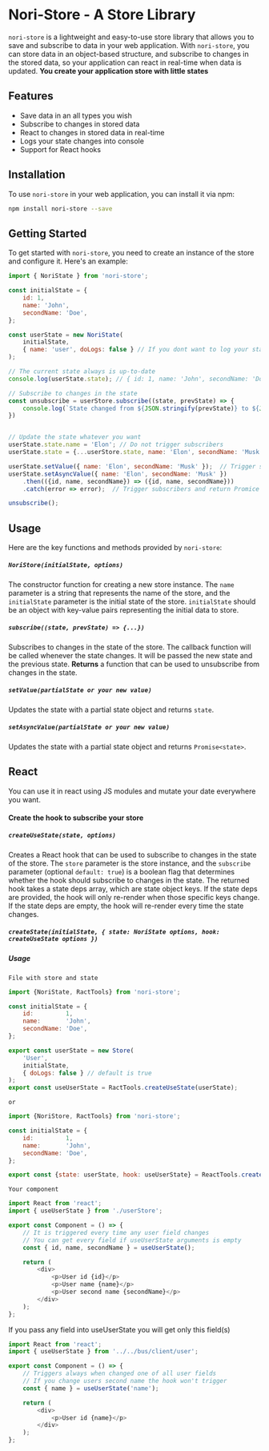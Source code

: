 # Nori-Store - A Store Library

`nori-store` is a lightweight and easy-to-use store library that allows you to save and subscribe to data in your web application. With `nori-store`, you can store data in an object-based structure, and subscribe to changes in the stored data, so your application can react in real-time when data is updated.
__You create your application store with little states__
## Features

- Save data in an all types you wish
- Subscribe to changes in stored data
- React to changes in stored data in real-time
- Logs your state changes into console
- Support for React hooks

## Installation

To use `nori-store` in your web application, you can install it via npm:
```sh
npm install nori-store --save
```

## Getting Started
To get started with `nori-store`, you need to create an instance of the store and configure it. Here's an example:

```javascript
import { NoriState } from 'nori-store';

const initialState = {
    id: 1,
    name: 'John',
    secondName: 'Doe',
};

const userState = new NoriState(
    initialState,
    { name: 'user', doLogs: false } // If you dont want to log your state changes
);

// The current state always is up-to-date
console.log(userState.state); // { id: 1, name: 'John', secondName: 'Doe' }

// Subscribe to changes in the state
const unsubscribe = userStore.subscribe((state, prevState) => {
    console.log(`State changed from ${JSON.stringify(prevState)} to ${JSON.stringify(state)}`);
})


// Update the state whatever you want
userState.state.name = 'Elon'; // Do not trigger subscribers
userState.state = {...userStore.state, name: 'Elon', secondName: 'Musk'}; // Trigger subscribers

userState.setValue({ name: 'Elon', secondName: 'Musk' });  // Trigger subscribers
userState.setAsyncValue({ name: 'Elon', secondName: 'Musk' })
    .then(({id, name, secondName}) => ({id, name, secondName}))
    .catch(error => error);  // Trigger subscribers and return Promice

unsubscribe();
```

## Usage

Here are the key functions and methods provided by `nori-store`:

##### `NoriStore(initialState, options)`
The constructor function for creating a new store instance. The `name` parameter is a string that represents the name of the store, and the `initialState` parameter is the initial state of the store. `initialState` should be an object with key-value pairs representing the initial data to store.

##### `subscribe((state, prevState) => {...})`
Subscribes to changes in the state of the store. The callback function will be called whenever the state changes. It will be passed the new state and the previous state.
**Returns** a function that can be used to unsubscribe from changes in the state.

##### `setValue(partialState or your new value)`
Updates the state with a partial state object and returns `state`.

##### `setAsyncValue(partialState or your new value)`
Updates the state with a partial state object and returns `Promise<state>`.

## React
You can use it in react using JS modules and mutate your date everywhere you want.

#### Create the hook to subscribe your store

##### `createUseState(state, options)`
Creates a React hook that can be used to subscribe to changes in the state of the store. The `store` parameter is the store instance, and the `subscribe` parameter (optional `default: true`) is a boolean flag that determines whether the hook should subscribe to changes in the state.
The returned hook takes a state deps array, which are state object keys. If the state deps are provided, the hook will only re-render when those specific keys change. If the state deps are empty, the hook will re-render every time the state changes.

##### `createState(initialState, { state: NoriState options, hook: createUseState options })`

##### Usage
`File with store and state`
```javascript
import {NoriState, RactTools} from 'nori-store';

const initialState = {
    id:         1,
    name:       'John',
    secondName: 'Doe',
};

export const userState = new Store(
    'User',
    initialState,
    { doLogs: false } // default is true
);
export const useUserState = RactTools.createUseState(userState);
```
`or`
```javascript
import {NoriStore, RactTools} from 'nori-store';

const initialState = {
    id:         1,
    name:       'John',
    secondName: 'Doe',
};

export const {state: userState, hook: useUserState} = ReactTools.createState(initialState);
```
`Your component`
```javascript
import React from 'react';
import { useUserState } from './userStore';

export const Component = () => {
    // It is triggered every time any user field changes
    // You can get every field if useUserState arguments is empty
    const { id, name, secondName } = useUserState();

    return (
        <div>
            <p>User id {id}</p>
            <p>User name {name}</p>
            <p>User second name {secondName}</p>
        </div>
    );
};
```
If you pass any field into useUserState you will get only this field(s)
```javascript
import React from 'react';
import { useUserState } from '../../bus/client/user';

export const Component = () => {
    // Triggers always when changed one of all user fields
    // If you change users second name the hook won't trigger
    const { name } = useUserState('name');

    return (
        <div>
            <p>User id {name}</p>
        </div>
    );
};
```
